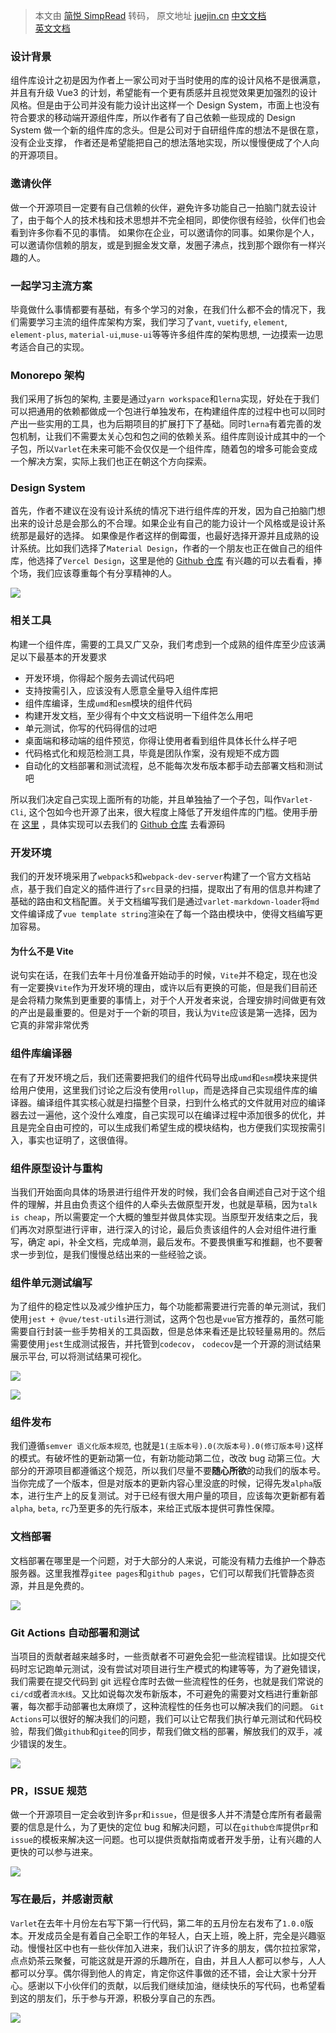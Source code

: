 > 本文由 [简悦 SimpRead](http://ksria.com/simpread/) 转码， 原文地址 [juejin.cn](https://juejin.cn/post/7010553100222070792) [中文文档](https://link.juejin.cn?target=https%3A%2F%2Fvarlet.gitee.io%2Fvarlet-ui%2F%23%2Fzh-CN%2Fhome "https://varlet.gitee.io/varlet-ui/#/zh-CN/home")  
[英文文档](https://link.juejin.cn?target=https%3A%2F%2Fvarlet.gitee.io%2Fvarlet-ui%2F%23%2Fen-US%2Fhome "https://varlet.gitee.io/varlet-ui/#/en-US/home")  

### 设计背景

组件库设计之初是因为作者上一家公司对于当时使用的库的设计风格不是很满意，并且有升级 Vue3 的计划，希望能有一个更有质感并且视觉效果更加强烈的设计风格。但是由于公司并没有能力设计出这样一个 Design System，市面上也没有符合要求的移动端开源组件库，所以作者有了自己依赖一些现成的 Design System 做一个新的组件库的念头。但是公司对于自研组件库的想法不是很在意，没有企业支撑， 作者还是希望能把自己的想法落地实现，所以慢慢便成了个人向的开源项目。

### 邀请伙伴

做一个开源项目一定要有自己信赖的伙伴，避免许多功能自己一拍脑门就去设计了，由于每个人的技术栈和技术思想并不完全相同，即使你很有经验，伙伴们也会看到许多你看不见的事情。 如果你在企业，可以邀请你的同事。如果你是个人，可以邀请你信赖的朋友，或是到掘金发文章，发圈子沸点，找到那个跟你有一样兴趣的人。

### 一起学习主流方案

毕竟做什么事情都要有基础，有多个学习的对象，在我们什么都不会的情况下，我们需要学习主流的组件库架构方案，我们学习了`vant`, `vuetify`, `element`, `element-plus`, `material-ui`,`muse-ui`等等许多组件库的架构思想, 一边摸索一边思考适合自己的实现。

### Monorepo 架构

我们采用了拆包的架构, 主要是通过`yarn workspace`和`lerna`实现，好处在于我们可以把通用的依赖都做成一个包进行单独发布，在构建组件库的过程中也可以同时产出一些实用的工具，也为后期项目的扩展打下了基础。同时`lerna`有着完善的发包机制，让我们不需要太关心包和包之间的依赖关系。组件库则设计成其中的一个子包，所以`Varlet`在未来可能不会仅仅是一个组件库，随着包的增多可能会变成一个解决方案，实际上我们也正在朝这个方向探索。

### Design System

首先，作者不建议在没有设计系统的情况下进行组件库的开发，因为自己拍脑门想出来的设计总是会那么的不合理。如果企业有自己的能力设计一个风格或是设计系统那是最好的选择。 如果像是作者这样的倒霉蛋，也最好选择开源并且成熟的设计系统。比如我们选择了`Material Design`，作者的一个朋友也正在做自己的组件库，他选择了`Vercel Design`，这里是他的 [Github 仓库](https://link.juejin.cn?target=https%3A%2F%2Fgithub.com%2Ffay-org%2Ffect "https://github.com/fay-org/fect") 有兴趣的可以去看看，捧个场，我们应该尊重每个有分享精神的人。

![](https://p9-juejin.byteimg.com/tos-cn-i-k3u1fbpfcp/8066eaab007b414f9fe47332f2437b29~tplv-k3u1fbpfcp-watermark.awebp?)

### 相关工具

构建一个组件库，需要的工具又广又杂，我们考虑到一个成熟的组件库至少应该满足以下最基本的开发要求

*   开发环境，你得起个服务去调试代码吧
*   支持按需引入，应该没有人愿意全量导入组件库把
*   组件库编译，生成`umd`和`esm`模块的组件代码
*   构建开发文档，至少得有个中文文档说明一下组件怎么用吧
*   单元测试，你写的代码得信的过吧
*   桌面端和移动端的组件预览，你得让使用者看到组件具体长什么样子吧
*   代码格式化和规范检测工具，毕竟是团队作案，没有规矩不成方圆
*   自动化的文档部署和测试流程，总不能每次发布版本都手动去部署文档和测试吧

所以我们决定自己实现上面所有的功能，并且单独抽了一个子包，叫作`Varlet-Cli`, 这个包如今也开源了出来，很大程度上降低了开发组件库的门槛。使用手册在 [这里](https://link.juejin.cn?target=https%3A%2F%2Fvarlet.gitee.io%2Fvarlet-ui%2F%23%2Fzh-CN%2Fcli "https://varlet.gitee.io/varlet-ui/#/zh-CN/cli") ，具体实现可以去我们的 [Github 仓库](https://link.juejin.cn?target=https%3A%2F%2Fgithub.com%2Fhaoziqaq%2Fvarlet "https://github.com/haoziqaq/varlet") 去看源码

### 开发环境

我们的开发环境采用了`webpack5`和`webpack-dev-server`构建了一个官方文档站点，基于我们自定义的插件进行了`src`目录的扫描，提取出了有用的信息并构建了基础的路由和文档配置。关于文档编写我们是通过`varlet-markdown-loader`将`md`文件编译成了`vue template string`渲染在了每一个路由模块中，使得文档编写更加容易。

#### 为什么不是 Vite

说句实在话，在我们去年十月份准备开始动手的时候，`Vite`并不稳定，现在也没有一定要换`Vite`作为开发环境的理由，或许以后有更换的可能，但是我们目前还是会将精力聚焦到更重要的事情上，对于个人开发者来说，合理安排时间做更有效的产出是最重要的。但是对于一个新的项目，我认为`Vite`应该是第一选择，因为它真的非常非常优秀

### 组件库编译器

在有了开发环境之后，我们还需要把我们的组件代码导出成`umd`和`esm`模块来提供给用户使用，这里我们讨论之后没有使用`rollup`，而是选择自己实现组件库的编译器。编译组件其实核心就是扫描整个目录，扫到什么格式的文件就用对应的编译器去过一遍他，这个没什么难度，自己实现可以在编译过程中添加很多的优化，并且是完全自由可控的，可以生成我们希望生成的模块结构，也方便我们实现按需引入，事实也证明了，这很值得。

### 组件原型设计与重构

当我们开始面向具体的场景进行组件开发的时候，我们会各自阐述自己对于这个组件的理解，并且由负责这个组件的人牵头去做原型开发，也就是草稿，因为`talk is cheap`，所以需要定一个大概的雏型并做具体实现。当原型开发结束之后，我们再次对原型进行评审，进行深入的讨论，最后负责该组件的人会对组件进行重写，确定 api，补全文档，完成单测，最后发布。不要畏惧重写和推翻，也不要奢求一步到位，是我们慢慢总结出来的一些经验之谈。

### 组件单元测试编写

为了组件的稳定性以及减少维护压力，每个功能都需要进行完善的单元测试，我们使用`jest + @vue/test-utils`进行测试，这两个包也是`vue`官方推荐的，虽然可能需要自行封装一些手势相关的工具函数，但是总体来看还是比较轻量易用的。然后需要使用`jest`生成测试报告，并托管到`codecov`， `codecov`是一个开源的测试结果展示平台, 可以将测试结果可视化。

![](https://p3-juejin.byteimg.com/tos-cn-i-k3u1fbpfcp/47e7b06206ec4ab6b6ed1ad5480c6d91~tplv-k3u1fbpfcp-watermark.awebp?)

![](https://p6-juejin.byteimg.com/tos-cn-i-k3u1fbpfcp/21085da532434783bbd732c65cbfe8c3~tplv-k3u1fbpfcp-watermark.awebp?)

### 组件发布

我们遵循`semver 语义化版本规范`, 也就是`1(主版本号).0(次版本号).0(修订版本号)`这样的模式。有破坏性的更新动第一位，有新功能动第二位，改改 bug 动第三位。大部分的开源项目都遵循这个规范，所以我们尽量不要**随心所欲**的动我们的版本号。当你完成了一个版本，但是对版本的更新内容心里没底的时候，记得先发`alpha`版本，进行生产上的反复测试。对于已经有很大用户量的项目，应该每次更新都有着`alpha`, `beta`, `rc`乃至更多的先行版本，来给正式版本提供可靠性保障。

### 文档部署

文档部署在哪里是一个问题，对于大部分的人来说，可能没有精力去维护一个静态服务器。这里我推荐`gitee pages`和`github pages`，它们可以帮我们托管静态资源，并且是免费的。

![](https://p9-juejin.byteimg.com/tos-cn-i-k3u1fbpfcp/e69750b15de64123a027519509eb20f0~tplv-k3u1fbpfcp-watermark.awebp?)

### Git Actions 自动部署和测试

当项目的贡献者越来越多时，一些贡献者不可避免会犯一些流程错误。比如提交代码时忘记跑单元测试，没有尝试对项目进行生产模式的构建等等，为了避免错误，我们需要在提交代码到 git 远程仓库时去做一些流程性的任务，也就是我们常说的`ci/cd`或者`流水线`。又比如说每次发布新版本，不可避免的需要对文档进行重新部署，每次都手动部署也太麻烦了，这种流程性的任务也可以解决我们的问题。 `Git Actions`可以很好的解决我们的问题，我们可以让它帮我们执行单元测试和代码校验，帮我们做`github`和`gitee`的同步，帮我们做文档的部署，解放我们的双手，减少错误的发生。

![](https://p6-juejin.byteimg.com/tos-cn-i-k3u1fbpfcp/96e64fa6a4c148809e889e6f8910d578~tplv-k3u1fbpfcp-watermark.awebp?)

### PR，ISSUE 规范

做一个开源项目一定会收到许多`pr`和`issue`，但是很多人并不清楚仓库所有者最需要的信息是什么，为了更快的定位 bug 和解决问题，可以在`github仓库`提供`pr`和`issue`的模板来解决这一问题。也可以提供贡献指南或者开发手册，让有兴趣的人更快的可以参与进来。

![](https://p9-juejin.byteimg.com/tos-cn-i-k3u1fbpfcp/ad9e0698a9eb4621876eb64f190b8016~tplv-k3u1fbpfcp-watermark.awebp?)

### 写在最后，并感谢贡献

`Varlet`在去年十月份左右写下第一行代码，第二年的五月份左右发布了`1.0.0`版本。开发成员全是有着自己全职工作的年轻人，白天上班，晚上肝，完全是兴趣驱动。慢慢社区中也有一些伙伴加入进来，我们认识了许多的朋友，偶尔拉拉家常，点点奶茶云聚餐，可能这就是开源的乐趣所在，自由，并且人人都可以参与，人人都可以分享。偶尔得到他人的肯定，肯定你这件事做的还不错，会让大家十分开心。感谢以下小伙伴们的贡献，以后我们继续加油，继续快乐的写代码，也希望看到这的朋友们，乐于参与开源，积极分享自己的东西。

![](https://p6-juejin.byteimg.com/tos-cn-i-k3u1fbpfcp/5b533ef336f04695be10dd03560658be~tplv-k3u1fbpfcp-watermark.awebp?)
